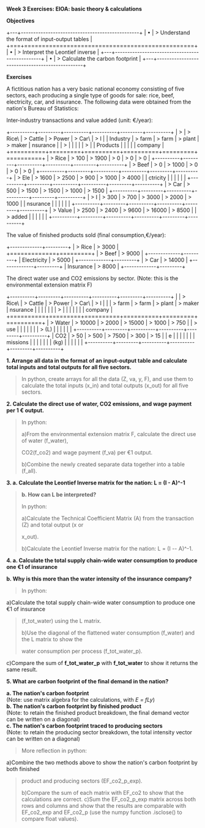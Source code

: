**Week 3 Exercises: EIOA: basic theory & calculations**

**Objectives**

+---+------------------------------------------------+
| • | > Understand the format of input-output tables |
+===+================================================+
| • | > Interpret the Leontief inverse               |
+---+------------------------------------------------+
| • | > Calculate the carbon footprint               |
+---+------------------------------------------------+

**Exercises**

A fictitious nation has a very basic national economy consisting of five
sectors, each producing a single type of goods for sale: rice, beef,
electricity, car, and insurance. The following data were obtained from
the nation\'s Bureau of Statistics:

Inter-industry transactions and value added (unit: €/year):

+----------+---------+----------+----------+---------+----------+
| >        | > Rice\ | > Cattle | > Power  | > Car\  | > I      |
| Industry | > farm  | > farm   | > plant  | > maker | nsurance |
| >        |         |          |          |         | >        |
| Products |         |          |          |         |  company |
+==========+=========+==========+==========+=========+==========+
| > Rice   | > 100   | > 1900   | > 0      | > 0     | > 0      |
+----------+---------+----------+----------+---------+----------+
| > Beef   | > 0     | > 1000   | > 0      | > 0     | > 0      |
+----------+---------+----------+----------+---------+----------+
| > Ele    | > 1600  | > 2500   | > 900    | > 1000  | > 4000   |
| ctricity |         |          |          |         |          |
+----------+---------+----------+----------+---------+----------+
| > Car    | > 500   | > 1500   | > 1500   | > 1000  | > 1500   |
+----------+---------+----------+----------+---------+----------+
| > I      | > 300   | > 700    | > 3000   | > 2000  | > 1000   |
| nsurance |         |          |          |         |          |
+----------+---------+----------+----------+---------+----------+
| > Value  | > 2500  | > 2400   | > 9600   | > 16000 | > 8500   |
| > added  |         |          |          |         |          |
+----------+---------+----------+----------+---------+----------+

The value of finished products sold (final consumption,€/year):

+-------------+---------+
| > Rice      | > 3000  |
+=============+=========+
| > Beef      | > 9000  |
+-------------+---------+
| Electricity | > 5000  |
+-------------+---------+
| > Car       | > 14000 |
+-------------+---------+
| Insurance   | > 8000  |
+-------------+---------+

The direct water use and CO2 emissions by sector. (Note: this is the
environmental extension matrix F)

+----------+---------+----------+----------+---------+----------+
|          | > Rice\ | > Cattle | > Power  | > Car\  | > I      |
|          | > farm  | > farm   | > plant  | > maker | nsurance |
|          |         |          |          |         | >        |
|          |         |          |          |         |  company |
+==========+=========+==========+==========+=========+==========+
| > Water  | > 10000 | > 2000   | > 15000  | > 1000  | > 750    |
| > use    |         |          |          |         |          |
| > (L)    |         |          |          |         |          |
+----------+---------+----------+----------+---------+----------+
| CO2      | > 50    | > 500    | > 7500   | > 300   | > 15     |
| e        |         |          |          |         |          |
| missions |         |          |          |         |          |
| (kg)     |         |          |          |         |          |
+----------+---------+----------+----------+---------+----------+

**1. Arrange all data in the format of an input-output table and
calculate total inputs and total outputs for all five sectors.**

> In python, create arrays for all the data (Z, va, y, F), and use them
> to calculate the total inputs (x_in) and total outputs (x_out) for all
> five sectors.

**2. Calculate the direct use of water, CO2 emissions, and wage payment
per 1 € output.**

> In python:
>
> a)From the environmental extension matrix F, calculate the direct use
> of water (f_water),
>
> CO2(f_co2) and wage payment (f_va) per €1 output.
>
> b)Combine the newly created separate data together into a table
> (f_all).

**3. a. Calculate the Leontief Inverse matrix for the nation: L = (I -
A)\^-1**

> **b. How can L be interpreted?**
>
> In python:
>
> a)Calculate the Technical Coefficient Matrix (A) from the transaction
> (Z) and total output (x or
>
> x_out).
>
> b)Calculate the Leontief Inverse matrix for the nation: L = (I --
> A)\^-1.

**4. a. Calculate the total supply chain-wide water consumption to
produce one €1 of insurance**

**b. Why is this more than the water intensity of the insurance
company?**

> In python:

a)Calculate the total supply chain-wide water consumption to produce one
€1 of insurance

> (f_tot_water) using the L matrix.
>
> b)Use the diagonal of the flattened water consumption (f_water) and
> the L matrix to show the
>
> water consumption per process (f_tot_water_p).

c)Compare the sum of **f_tot_water_p** with **f_tot_water** to show it
returns the same result.

**5. What are carbon footprint of the final demand in the nation?**

**a. The nation's carbon footprint**\
(Note: use matrix algebra for the calculations, with *E = fLy*)\
**b. The nation's carbon footprint by finished product**\
(Note: to retain the finished product breakdown, the final demand vector
can be written on a diagonal)\
**c. The nation's carbon footprint traced to producing sectors**\
(Note: to retain the producing sector breakdown, the total intensity
vector can be written on a diagonal)

> More reflection in python:

a)Combine the two methods above to show the nation's carbon footprint by
both finished

> product and producing sectors (EF_co2_p\_exp).
>
> b)Compare the sum of each matrix with EF_co2 to show that the
> calculations are correct. c)Sum the EF_co2_p\_exp matrix across both
> rows and columns and show that the results are comparable with
> EF_co2_exp and EF_co2_p (use the numpy function .isclose() to compare
> float values).
